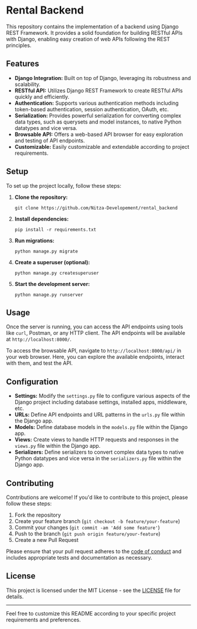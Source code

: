 # Rental Backend

This repository contains the implementation of a backend using Django REST Framework. It provides a solid foundation for building RESTful APIs with Django, enabling easy creation of web APIs following the REST principles.

## Features

- **Django Integration:** Built on top of Django, leveraging its robustness and scalability.
- **RESTful API:** Utilizes Django REST Framework to create RESTful APIs quickly and efficiently.
- **Authentication:** Supports various authentication methods including token-based authentication, session authentication, OAuth, etc.
- **Serialization:** Provides powerful serialization for converting complex data types, such as querysets and model instances, to native Python datatypes and vice versa.
- **Browsable API:** Offers a web-based API browser for easy exploration and testing of API endpoints.
- **Customizable:** Easily customizable and extendable according to project requirements.

## Setup

To set up the project locally, follow these steps:

1. **Clone the repository:**

   ```
   git clone https://github.com/Nitza-Developement/rental_backend
   ```

2. **Install dependencies:**

   ```
   pip install -r requirements.txt
   ```

3. **Run migrations:**

   ```
   python manage.py migrate
   ```

4. **Create a superuser (optional):**

   ```
   python manage.py createsuperuser
   ```

5. **Start the development server:**

   ```
   python manage.py runserver
   ```

## Usage

Once the server is running, you can access the API endpoints using tools like `curl`, Postman, or any HTTP client. The API endpoints will be available at `http://localhost:8000/`.

To access the browsable API, navigate to `http://localhost:8000/api/` in your web browser. Here, you can explore the available endpoints, interact with them, and test the API.

## Configuration

- **Settings:** Modify the `settings.py` file to configure various aspects of the Django project including database settings, installed apps, middleware, etc.
- **URLs:** Define API endpoints and URL patterns in the `urls.py` file within the Django app.
- **Models:** Define database models in the `models.py` file within the Django app.
- **Views:** Create views to handle HTTP requests and responses in the `views.py` file within the Django app.
- **Serializers:** Define serializers to convert complex data types to native Python datatypes and vice versa in the `serializers.py` file within the Django app.

## Contributing

Contributions are welcome! If you'd like to contribute to this project, please follow these steps:

1. Fork the repository
2. Create your feature branch (`git checkout -b feature/your-feature`)
3. Commit your changes (`git commit -am 'Add some feature'`)
4. Push to the branch (`git push origin feature/your-feature`)
5. Create a new Pull Request

Please ensure that your pull request adheres to the [code of conduct](CODE_OF_CONDUCT.md) and includes appropriate tests and documentation as necessary.

## License

This project is licensed under the MIT License - see the [LICENSE](LICENSE) file for details.

---

Feel free to customize this README according to your specific project requirements and preferences.
